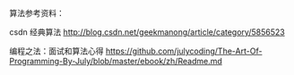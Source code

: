 算法参考资料：

csdn 经典算法
http://blog.csdn.net/geekmanong/article/category/5856523

编程之法：面试和算法心得
https://github.com/julycoding/The-Art-Of-Programming-By-July/blob/master/ebook/zh/Readme.md